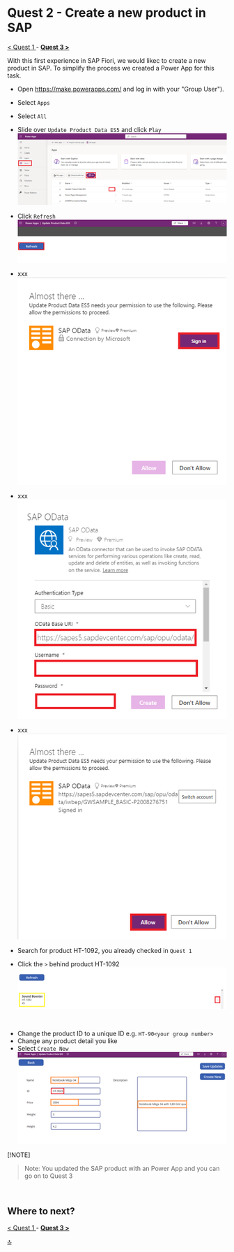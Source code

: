 # Quest 2 - Create a new product in SAP

[ < Quest 1 ](quest1.md) - **[ Quest 3 > ](quest3.md)**

With this first experience in SAP Fiori, we would likec to create a new product in SAP. To simplify the process we created a Power App for this task.

* Open https://make.powerapps.com/ and log in with your "Group User"). 

* Select `Apps` 
* Select `All`
* Slide over `Update Product Data ES5` and click `Play` <br>
 ![Sign In](../media/quest2/1-select-app.png) <br>


* Click `Refresh`  <br>
 ![Sign In](../media/quest2/2-refresh.png) <br>

* xxx  <br>
 ![Sign In](../media/quest2/2b-sign-in.png) <br>

* xxx  <br>
 ![Sign In](../media/quest2/2c-credentials.png) <br>

 * xxx  <br>
 ![Sign In](../media/quest2/2d-Allow.png) <br>

* Search for product HT-1092, you already checked in `Quest 1`
* Click the `>` behind product HT-1092  <br>
 ![Sign In](../media/quest2/3-refresh-new.png) <br>
<br>

* Change the product ID to a unique ID e.g. `HT-90<your group number>`
* Change any product detail you like
* Select `Create New`  <br>
 ![Sign In](../media/quest2/4-create-product.png) <br>


 [!NOTE]
> Note: You updated the SAP product with an Power App and you can go on to Quest 3  <br>
 <br>



## Where to next?
[ < Quest 1 ](quest1.md) - **[ Quest 3 > ](quest3.md)**

[🔝](#)

